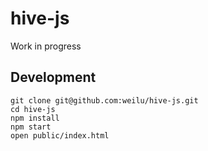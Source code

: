 hive-js
=======

Work in progress

## Development

    git clone git@github.com:weilu/hive-js.git
    cd hive-js
    npm install
    npm start
    open public/index.html
